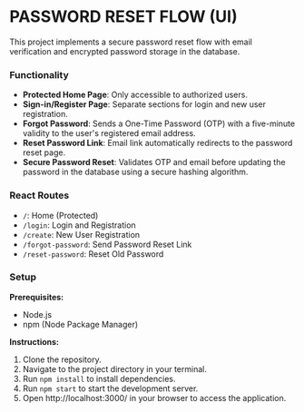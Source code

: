# PASSWORD RESET FLOW (UI)

This project implements a secure password reset flow with email verification and encrypted password storage in the database.

### Functionality

- **Protected Home Page**: Only accessible to authorized users.
- **Sign-in/Register Page**: Separate sections for login and new user registration.
- **Forgot Password**: Sends a One-Time Password (OTP) with a five-minute validity to the user's registered email address.
- **Reset Password Link**: Email link automatically redirects to the password reset page.
- **Secure Password Reset**: Validates OTP and email before updating the password in the database using a secure hashing algorithm.

### React Routes

- `/`: Home (Protected)
- `/login`: Login and Registration
- `/create`: New User Registration
- `/forgot-password`: Send Password Reset Link
- `/reset-password`: Reset Old Password

### Setup

**Prerequisites:**

- Node.js
- npm (Node Package Manager)

**Instructions:**

1. Clone the repository.
2. Navigate to the project directory in your terminal.
3. Run `npm install` to install dependencies.
4. Run `npm start` to start the development server.
5. Open http://localhost:3000/ in your browser to access the application.